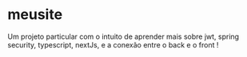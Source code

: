 # meusite
Um projeto particular com o intuito de aprender mais sobre jwt, spring security, typescript, nextJs, e a conexão entre  o back e o front !

